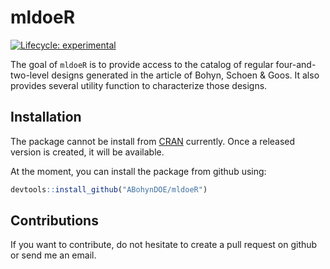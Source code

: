 
# mldoeR

<!-- badges: start -->
[![Lifecycle: experimental](https://img.shields.io/badge/lifecycle-experimental-orange.svg)](https://lifecycle.r-lib.org/articles/stages.html#experimental)
<!-- badges: end -->

The goal of `mldoeR` is to provide access to the catalog of regular four-and-two-level designs generated in the article of Bohyn, Schoen & Goos. It also provides several utility function to characterize those designs.

## Installation

The package cannot be install from [CRAN](https://CRAN.R-project.org) currently.
Once a released version is created, it will be available.

At the moment, you can install the package from github using:

``` r
devtools::install_github("ABohynDOE/mldoeR")
```

## Contributions

If you want to contribute, do not hesitate to create a pull request on github or send me an email.

